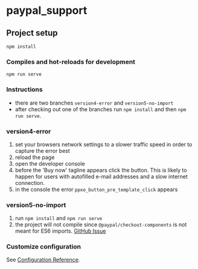 # paypal_support

## Project setup
```
npm install
```

### Compiles and hot-reloads for development
```
npm run serve
```

### Instructions

- there are two branches `version4-error` and `version5-no-import`
- after checking out one of the branches run `npm install` and then `npm run serve`.

### version4-error
1.  set your browsers network settings to a slower traffic speed in order to capture the error best
1.  reload the page
1. open the developer console
1. before the 'Buy now' tagline appears click the button. This is likely to happen for users with autofilled e-mail addresses and a slow internet connection.
1. in the console the error `ppxo_button_pre_template_click` appears

### version5-no-import
1. run `npm install` and `npm run serve`
1. the project will not compile since `@paypal/checkout-components` is not meant for ES6 imports. [GitHub Issue](https://github.com/paypal/paypal-checkout-components/issues/1109#issuecomment-492762038)

### Customize configuration
See [Configuration Reference](https://cli.vuejs.org/config/).
